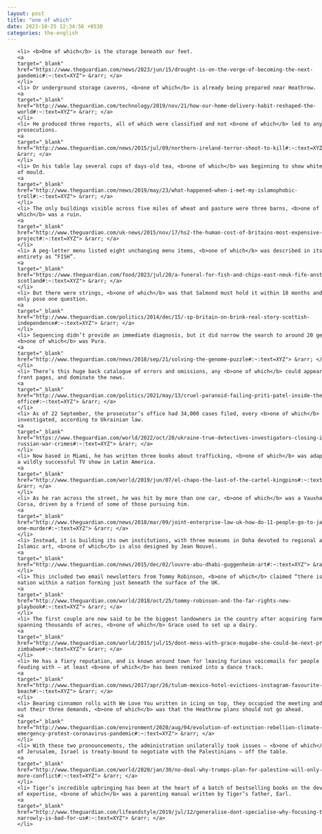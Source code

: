 ```yaml
---
layout: post
title: "one of which"
date: 2023-10-25 12:34:56 +0530
categories: the-english
---
```

<style>
@media only screen and (min-width: 768px) {
    ol {
        width: 768px;
        margin: 0 auto;
    }
  }
ol li {
    font-size: 18px;
    line-height: 1.5;
    padding-bottom: 8px;
}
</style>
<ol>

    <li> <b>One of which</b> is the storage beneath our feet.
    <a 
    target="_blank" 
    href="https://www.theguardian.com/news/2023/jun/15/drought-is-on-the-verge-of-becoming-the-next-pandemic#:~:text=XYZ"> &rarr; </a>
    </li>
    <li> Or underground storage caverns, <b>one of which</b> is already being prepared near Heathrow.
    <a 
    target="_blank" 
    href="http://www.theguardian.com/technology/2019/nov/21/how-our-home-delivery-habit-reshaped-the-world#:~:text=XYZ"> &rarr; </a>
    </li>
    <li> He produced three reports, all of which were classified and not <b>one of which</b> led to any prosecutions.
    <a 
    target="_blank" 
    href="http://www.theguardian.com/news/2015/jul/09/northern-ireland-terror-shoot-to-kill#:~:text=XYZ"> &rarr; </a>
    </li>
    <li> On his table lay several cups of days-old tea, <b>one of which</b> was beginning to show white spots of mould.
    <a 
    target="_blank" 
    href="http://www.theguardian.com/news/2019/may/23/what-happened-when-i-met-my-islamophobic-troll#:~:text=XYZ"> &rarr; </a>
    </li>
    <li> The only buildings visible across five miles of wheat and pasture were three barns, <b>one of which</b> was a ruin.
    <a 
    target="_blank" 
    href="http://www.theguardian.com/uk-news/2015/nov/17/hs2-the-human-cost-of-britains-most-expensive-rail-project#:~:text=XYZ"> &rarr; </a>
    </li>
    <li> A peg-letter menu listed eight unchanging menu items, <b>one of which</b> was described in its entirety as “FISH”.
    <a 
    target="_blank" 
    href="https://www.theguardian.com/food/2023/jul/20/a-funeral-for-fish-and-chips-east-neuk-fife-anstruther-scotland#:~:text=XYZ"> &rarr; </a>
    </li>
    <li> But there were strings, <b>one of which</b> was that Salmond must hold it within 18 months and most only pose one question.
    <a 
    target="_blank" 
    href="http://www.theguardian.com/politics/2014/dec/15/-sp-britain-on-brink-real-story-scottish-independence#:~:text=XYZ"> &rarr; </a>
    </li>
    <li> Sequencing didn’t provide an immediate diagnosis, but it did narrow the search to around 20 genes – <b>one of which</b> was Pura.
    <a 
    target="_blank" 
    href="http://www.theguardian.com/news/2018/sep/21/solving-the-genome-puzzle#:~:text=XYZ"> &rarr; </a>
    </li>
    <li> There’s this huge back catalogue of errors and omissions, any <b>one of which</b> could appear on the front pages, and dominate the news.
    <a 
    target="_blank" 
    href="http://www.theguardian.com/politics/2021/may/13/cruel-paranoid-failing-priti-patel-inside-the-home-office#:~:text=XYZ"> &rarr; </a>
    </li>
    <li> As of 22 September, the prosecutor’s office had 34,000 cases filed, every <b>one of which</b> must be investigated, according to Ukrainian law.
    <a 
    target="_blank" 
    href="https://www.theguardian.com/world/2022/oct/20/ukraine-true-detectives-investigators-closing-in-on-russian-war-crimes#:~:text=XYZ"> &rarr; </a>
    </li>
    <li> Now based in Miami, he has written three books about trafficking, <b>one of which</b> was adapted into a wildly successful TV show in Latin America.
    <a 
    target="_blank" 
    href="http://www.theguardian.com/world/2019/jun/07/el-chapo-the-last-of-the-cartel-kingpins#:~:text=XYZ"> &rarr; </a>
    </li>
    <li> As he ran across the street, he was hit by more than one car, <b>one of which</b> was a Vauxhall Corsa, driven by a friend of some of those pursuing him.
    <a 
    target="_blank" 
    href="http://www.theguardian.com/news/2018/mar/09/joint-enterprise-law-uk-how-do-11-people-go-to-jail-for-one-murder#:~:text=XYZ"> &rarr; </a>
    </li>
    <li> Instead, it is building its own institutions, with three museums in Doha devoted to regional and Islamic art, <b>one of which</b> is also designed by Jean Nouvel.
    <a 
    target="_blank" 
    href="http://www.theguardian.com/news/2015/dec/02/louvre-abu-dhabi-guggenheim-art#:~:text=XYZ"> &rarr; </a>
    </li>
    <li> This included two email newsletters from Tommy Robinson, <b>one of which</b> claimed “there is a nation within a nation forming just beneath the surface of the UK.
    <a 
    target="_blank" 
    href="http://www.theguardian.com/world/2018/oct/25/tommy-robinson-and-the-far-rights-new-playbook#:~:text=XYZ"> &rarr; </a>
    </li>
    <li> The first couple are now said to be the biggest landowners in the country after acquiring farms spanning thousands of acres, <b>one of which</b> Grace used to set up a dairy.
    <a 
    target="_blank" 
    href="http://www.theguardian.com/world/2015/jul/15/dont-mess-with-grace-mugabe-she-could-be-next-president-zimbabwe#:~:text=XYZ"> &rarr; </a>
    </li>
    <li> He has a fiery reputation, and is known around town for leaving furious voicemails for people he is feuding with – at least <b>one of which</b> has been remixed into a dance track.
    <a 
    target="_blank" 
    href="http://www.theguardian.com/news/2017/apr/26/tulum-mexico-hotel-evictions-instagram-favourite-beach#:~:text=XYZ"> &rarr; </a>
    </li>
    <li> Bearing cinnamon rolls with We Love You written in icing on top, they occupied the meeting and read out their three demands, <b>one of which</b> was that the Heathrow plans should not go ahead.
    <a 
    target="_blank" 
    href="http://www.theguardian.com/environment/2020/aug/04/evolution-of-extinction-rebellion-climate-emergency-protest-coronavirus-pandemic#:~:text=XYZ"> &rarr; </a>
    </li>
    <li> With these two pronouncements, the administration unilaterally took issues – <b>one of which</b>, that of Jerusalem, Israel is treaty-bound to negotiate with the Palestinians – off the table.
    <a 
    target="_blank" 
    href="http://www.theguardian.com/world/2020/jan/30/no-deal-why-trumps-plan-for-palestine-will-only-create-more-conflict#:~:text=XYZ"> &rarr; </a>
    </li>
    <li> Tiger’s incredible upbringing has been at the heart of a batch of bestselling books on the development of expertise, <b>one of which</b> was a parenting manual written by Tiger’s father, Earl.
    <a 
    target="_blank" 
    href="http://www.theguardian.com/lifeandstyle/2019/jul/12/generalise-dont-specialise-why-focusing-too-narrowly-is-bad-for-us#:~:text=XYZ"> &rarr; </a>
    </li>